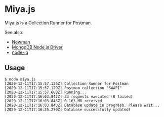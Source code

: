 # Miya.js
Miya.js is a Collection Runner for Postman.

See also:

  * [Newman](https://github.com/postmanlabs/newman)
  * [MongoDB Node.js Driver](https://docs.mongodb.com/drivers/node/)
  * [node-jq](https://github.com/sanack/node-jq)

## Usage
    $ node miya.js
    [2020-12-11T17:15:57.126Z] Collection Runner for Postman
    [2020-12-11T17:15:57.129Z] Postman collection "SWAPI"
    [2020-12-11T17:15:57.688Z] Running...
    [2020-12-11T17:16:03.842Z] 33 requests executed (0 failed)
    [2020-12-11T17:16:03.843Z] 0.163 MB received
    [2020-12-11T17:16:03.843Z] Database update in progress. Please wait...
    [2020-12-11T17:16:25.270Z] Database successfully updated!